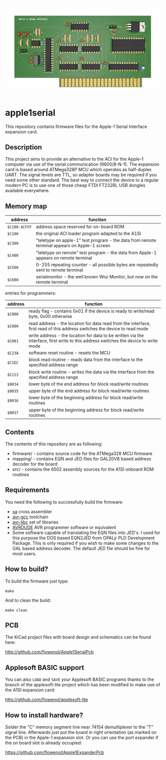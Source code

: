 ![apple1serial](/apple1serial.jpg)

# apple1serial

This repository contains firmware files for the Apple-1 Serial Interface expansion card.

## Description

This project aims to provide an alternative to the ACI for the Apple-1 computer via use of the serial communication (9600/8-N-1).
The expansion card is based around ATMega328P MCU which operates as half-duplex UART. The signal levels are TTL, so adapter boards may be required if you
need some other standard. The best way to connect the device to a regular modern PC is to use one of those cheap FTDI FT232RL USB dongles available everywhere.

## Memory map

| address | function |
| --- | --- |
| `$C100-$CFFF` | address space reserved for on-board ROM |
| `$C100` | the original ACI loader program adapted to the A1SI |
| `$C300` | "teletype on apple-1" test program - the data from remote terminal appears on Apple-1 screen |
| `$C400` | "teletype on remote" test program - the data from Apple-1 appears on remote terminal |
| `$C500` | 0-255 repeating counter - all possible bytes are repeatedly sent to remote terminal |
| `$C600` | serialmonitor - the well known Woz Monitor, but now on the remote terminal |

entries for programmers:

| address | function |
| --- | --- |
| `$C000` | ready flag - contains 0x01 if the device is ready to write/read byte, 0x00 otherwise |
| `$C080` | read address - the location for data read from the interface, first read of this address switches the device to read mode |
| `$C081` | write address - the location for data to be written via the interface, first write to this address switches the device to write mode |
| `$C23A` | software reset routine - resets the MCU |
| `$C1EC` | block read routine - reads data from the interface to the specified address range |
| `$C213` | block write routine - writes the data via the interface from the specified address range  |
| `$0034` | lower byte of the end address for block read/write routines |
| `$0035` | upper byte of the end address for block read/write routines |
| `$0036` | lower byte of the beginning address for block read/write routines |
| `$0037` | upper byte of the beginning address for block read/write routines |


## Contents

The contents of this repository are as following:

* firmware/ - contains source code for the ATMega328 MCU firmware
* mapping/ - contains EQN and JED files for GAL20V8 based address decoder for the board
* src/ - contains the 6502 assembly sources for the A1SI onboard ROM routines

## Requirements

You need the following to successfully build the firmware:

* [xa](https://www.floodgap.com/retrotech/xa/) cross assembler
* [avr-gcc](https://gcc.gnu.org/wiki/avr-gcc) toolchain
* [avr-libc](https://www.nongnu.org/avr-libc/) set of libraries
* [AVRDUDE](https://www.nongnu.org/avrdude/) AVR programmer software or equivalent
* Some software capable of translating the EQN files into JED's. I used for this purpose the DOS based EQN2JED from OPALjr PLD Development Package. This is only required if you wish to make some changes to the GAL based address decoder. The default JED file should be fine for most users.

## How to build?

To build the firmware just type:

`make`

And to clean the build:

`make clean`

## PCB

The KiCad project files with board design and schematics can be found here:

http://github.com/flowenol/Apple1SerialPcb

## Applesoft BASIC support

You can also `LOAD` and `SAVE` your Applesoft BASIC programs thanks to the branch of the
applesoft-lite project which has been modified to make use of the A1SI expansion card:

http://github.com/flowenol/applesoft-lite

## How to install hardware?

Solder the "C" memory segment line near 74154 demultiplexer to the "T" signal line.
Afterwards just put the board in right orientation (as marked on the PCB) in the Apple-1 expansion slot.
Or you can use the port expander if the on board slot is already occupied:

https://github.com/flowenol/Apple1ExpanderPcb
